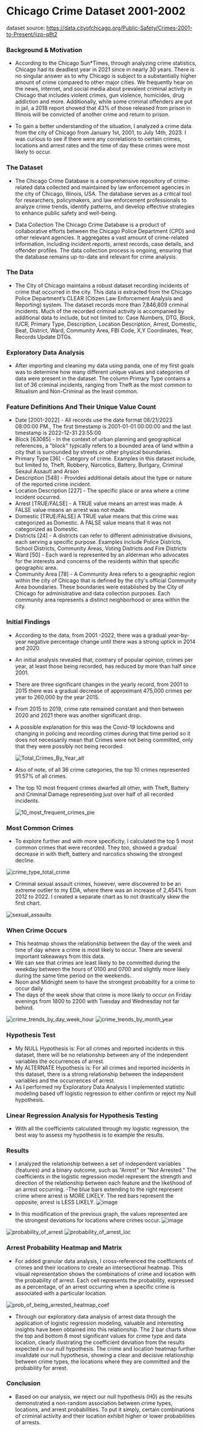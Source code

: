 # Chicago Crime Dataset 2001-2002
dataset source: https://data.cityofchicago.org/Public-Safety/Crimes-2001-to-Present/ijzp-q8t2

### Background & Motivation
- According to the Chicago Sun*Times, through analyzing crime statistics, Chicago had its deadliest year in 2021 since in nearly 30 years. There is no singular answer as to why Chicago is subject to a substantially higher amount of crime compared to other major cities. We frequently hear on the news, internet, and social media about prevalent criminal activity in Chicago that includes violent crimes, gun violence, homicides, drug addiction and more. Additionally, while some criminal offenders are put in jail, a 2018 report showed that 43% of those released from prison in Illinois will be convicted of another crime and return to prison.

- To gain a better understanding of the situation, I analyzed a crime data from the city of Chicago from January 1st, 2001, to July 14th, 2023. I was curious to see if there were any correlations to certain crimes, locations and arrest rates and the time of day these crimes were most likely to occur. 

### The Dataset
- The Chicago Crime Database is a comprehensive repository of crime-related data collected and maintained by law enforcement agencies in the city of Chicago, Illinois, USA. The database serves as a critical tool for researchers, policymakers, and law enforcement professionals to analyze crime trends, identify patterns, and develop effective strategies to enhance public safety and well-being.

- Data Collection The Chicago Crime Database is a product of collaborative efforts between the Chicago Police Department (CPD) and other relevant agencies. It aggregates a vast amount of crime-related information, including incident reports, arrest records, case details, and offender profiles. The data collection process is ongoing, ensuring that the database remains up-to-date and relevant for crime analysis.

### The Data
- The City of Chicago maintains a robust dataset recording incidents of crime that occurred in the city. This data is extracted from the Chicago Police Department’s CLEAR (Citizen Law Enforcement Analysis and Reporting) system. 
The dataset records more than 7,846,809 criminal incidents. Much of the recorded criminal activity is accompanied by additional data to include, but not limited to: Case Numbers, DTG, Block, IUCR, Primary Type, Description, Location Description, Arrest, Domestic, Beat, District, Ward, Community Area, FBI Code, X,Y Coordinates, Year, Records Update DTGs. 

### Exploratory Data Analysis
- After importing and cleaning my data using panda, one of my first goals was to determine how many different unique values and categories of data were present in the dataset. The column Primary Type contains a list of 36 criminal incidents, ranging from Theft as the most common to Ritualism and Non-Criminal as the least common. 

### Feature Definitions And Their Unique Value Count
- Date [2001-2022] - All records use the date format 06/21/2023 08:00:00 PM., The first timestamp is 2001-01-01 00:00:00 and the last timestamp is 2022-12-31 23:55:00
- Block [63085] - In the context of urban planning and geographical references, a "block" typically refers to a bounded area of land within a city that is surrounded by streets or other physical boundaries. 
- Primary Type [36] - Category of crime. Examples in this dataset include, but limited to, Theft, Robbery, Narcotics, Battery, Burlgary, Criminal Sexaul Assault and Arson
- Description [548] - Provides additional details about the type or nature of the reported crime incident. 
- Location Description [227] - The specific place or area where a crime incident occurred.
- Arrest [TRUE/FALSE] - A TRUE value means an arrest was made. A FALSE value means an arrest was not made.
- Domestic [TRUE/FALSE] A TRUE value means that this crime was categorized as Domestic. A FALSE value means that it was not categorized as Domestic.
- Districts [24] - A districts can refer to different administrative divisions, each serving a specific purpose. Examples include Police Districts, School Districts, Community Areas, Voting Districts and Fire Districts   
- Ward [50] -  Each ward is represented by an alderman who advocates for the interests and concerns of the residents within that specific geographic area.
- Community Area [78] - A Community Area refers to a geographic region within the city of Chicago that is defined by the city's official Community Area boundaries. These boundaries were established by the City of Chicago for 
  administrative and data collection purposes. Each community area represents a distinct neighborhood or area within the city.


### Initial Findings
- According to the data, from 2001 -2022, there was a gradual year-by-year negative percentage change until there was a strong uptick in 2014 and 2020.
- An initial analysis revealed that, contrary of popular opinion, crimes per year, at least those being recorded, has reduced by more than half since 2001. 
- There are three significant changes in the yearly record, from 2001 to 2015 there was a gradual decrease of approximant 475,000 crimes per year to 260,000
  by the year 2015.
- From 2015 to 2019, crime rate remained constant and then between 2020 and 2021 there was another significant drop.
- A possible explanation for this was the Covid-19 lockdowns and changing in policing and recording crimes during that time period so it does not necessarily mean that 
  Crimes were not being committed, only that they were possibly not being recorded.
  
  ![Total_Crimes_By_Year_alt](https://github.com/wolfman1986/Chicago_Crime_Dataset/assets/36992236/d2d791f1-d04c-444a-8bc2-08419060de6b)

- Also of note, of all 36 crime categories, the top 10 crimes represented 91.57% of all crimes.
- The top 10 most frequent crimes dwarfed all other, with Theft, Battery and Criminal Damage representing just over half of all recorded incidents.

  ![10_most_frequent_crimes_pie](https://github.com/wolfman1986/Chicago_Crime_Dataset/assets/36992236/d191daa6-ced9-4130-abe6-e2685d0aa426)




### Most Common Crimes
- To explore further and with more specificity, I calculated the top 5 most common crimes that were recorded. They too, showed a gradual decrease in with theft, battery and narcotics showing the strongest decline.
  
![crime_type_total_crime](https://github.com/wolfman1986/Chicago_Crime_Dataset/assets/36992236/1546d525-c554-439a-b0b4-1e8e017ecf50)

- Criminal sexual assault crimes, however, were discovered to be an extreme outlier to my EDA, where there was an increase of 2,454% from 2012 to 2022. I created a separate chart as to not drastically skew the first chart.
  
![sexual_assaults](https://github.com/wolfman1986/Chicago_Crime_Dataset/assets/36992236/851997a4-7312-46c7-b1da-3c727898f0db)


  

### When Crime Occurs
- This heatmap shows the relationship between the day of the week and time of day where a crime is most likely to occur. There are several important takeaways from this data.
- We can see that crimes are least likely to be committed during the weekday between the hours of 0100 and 0700 and slightly more likely during the same time period on the weekends.
- Noon and Midnight seem to have the strongest probability for a crime to occur daily
- The days of the week show that crime is more likely to occur on Friday evenings from 1800 to 2200 with Tuesday and Wednesday not far behind.
  
![crime_trends_by_day_week_hour](https://github.com/wolfman1986/Chicago_Crime_Dataset/assets/36992236/5696fa53-d1b0-43a7-851e-4c221ef2b2b7)
![crime_trends_by_month_year](https://github.com/wolfman1986/Chicago_Crime_Dataset/assets/36992236/2544e829-c6bf-4de7-aa25-59407ef5d08b)

### Hypothesis Test
- My NULL Hypothesis is: For all crimes and reported incidents in this dataset, there will be no relationship between any of the independent variables the occurrences of arrest.
- My ALTERNATE Hypothesis is: For all crimes and reported incidents in this dataset, there is a strong relationship between the independent variables and the occurrences of arrest.
- As I performed my Exploratory Data Analysis I implemented statistic modeling based off logistic regression to either confirm or reject my Null hypothesis. 

### Linear Regression Analysis for Hypothesis Testing
- With all the coefficients calculated through my logistic regression, the best way to assess my hypothesis is to example the results. 

### Results
- I analyzed the relationship between a set of independent variables (features) and a binary outcome, such as "Arrest" or "Not Arrested." The coefficients in the logistic regression model represent the strength and direction of the relationship between each feature and the likelihood of an arrest occurring.
-The blue bars extending to the right represent crime where arrest is MORE LIKELY. The red bars represent the opposite, arrest is LESS LIKELY. 
![image](https://github.com/wolfman1986/Chicago_Crime_Dataset/assets/36992236/f264791c-5690-4f36-9f1a-005e6c4b75af)

- In this modification of the previous graph, the values represented are the strongest deviations for locations where crimes occur.
![image](https://github.com/wolfman1986/Chicago_Crime_Dataset/assets/36992236/8dc3b213-fb02-4ab7-b423-3e4aeba862aa)


![probability_of_arrest](https://github.com/wolfman1986/Chicago_Crime_Dataset/assets/36992236/3c55b93d-db7a-4016-a2f2-b717816d5ee3)
![probability_of_arrest_loc](https://github.com/wolfman1986/Chicago_Crime_Dataset/assets/36992236/4149a01d-c1c5-4ea6-9f46-841a2eb4c9c9)
  

### Arrest Probability Heatmap and Matrix
- For added granular data analysis, I cross-referenced the coefficients of crimes and their locations to create an intersectional heatmap. This visual representation shows the combinations of crime and location with the 
  probability of arrest. Each cell represents the probability, expressed as a percentage, of an arrest occurring when a specific crime is associated with a particular location.
  
![prob_of_being_arrested_heatmap_coef](https://github.com/wolfman1986/Chicago_Crime_Dataset/assets/36992236/80cc48e9-55a4-4d71-9da0-5ec6d76f8b71)

- Through our exploratory data analysis of arrest data through the application of logistic regression modeling, valuable and interesting insights have been obtained into this relationship. The 2 bar charts show the top and 
  bottom 8 most significant values for crime type and data location, clearly illustrating the coefficient deviation from the results expected in our null hypothesis. The crime and location heatmap further invalidate our null 
  hypothesis, showing a clear and decisive relationship between crime types, the locations where they are committed and the probability for arrest.

### Conclusion
- Based on our analysis, we reject our null hypothesis (H0) as the results demonstrated a non-random association between crime types, locations, and arrest probabilities. To put it simply, certain combinations of criminal 
  activity and their location exhibit higher or lower probabilities of arrests. 
